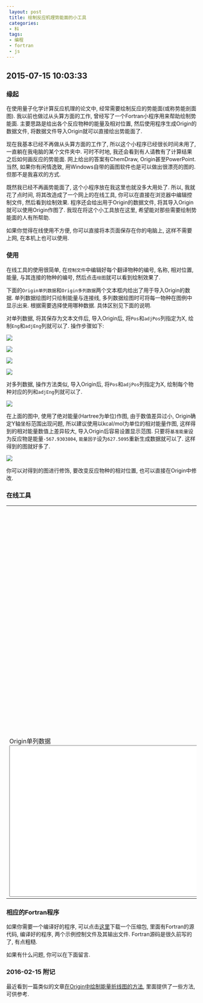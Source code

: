 ```yaml
---
 layout: post
 title: 绘制反应机理势能面的小工具
 categories:
 - 科
 tags:
 - 编程
 - fortran
 - js
---
```


## 2015-07-15 10:03:33

### 缘起

在使用量子化学计算反应机理的论文中, 经常需要绘制反应的势能面(或称势能剖面图).
我以前也做过从头算方面的工作, 曾经写了一个Fortran小程序用来帮助绘制势能面.
主要思路是给出各个反应物种的能量及相对位置, 然后使用程序生成Origin的数据文件, 将数据文件导入Origin就可以直接绘出势能面了.

现在我基本已经不再做从头算方面的工作了, 所以这个小程序已经很长时间未用了, 一直躺在我电脑的某个文件夹中.
可时不时地, 我还会看到有人请教有了计算结果之后如何画反应的势能面. 网上给出的答案有ChemDraw, Origin甚至PowerPoint.
当然, 如果你有闲情逸致, 用Windows自带的画图软件也是可以做出很漂亮的图的. 但那不是我喜欢的方式.

既然我已经不再画势能面了, 这个小程序放在我这里也就没多大用处了. 所以, 我就花了点时间, 将其改造成了一个网上的在线工具,
你可以在直接在浏览器中编辑控制文件, 然后看到绘制效果. 程序还会给出用于Origin的数据文件, 将其导入Origin就可以使用Origin作图了.
我现在将这个小工具放在这里, 希望能对那些需要绘制势能面的人有所帮助.

如果你觉得在线使用不方便, 你可以直接将本页面保存在你的电脑上, 这样不需要上网, 在本机上也可以使用.

### 使用

在线工具的使用很简单, 在`控制文件`中编辑好每个翻译物种的编号, 名称, 相对位置, 能量, 与其连接的物种的编号, 然后点击`绘图`就可以看到绘制效果了.

下面的`Origin单列数据`和`Origin多列数据`两个文本框内给出了用于导入Origin的数据.
单列数据绘图时只绘制能量与连接线, 多列数据绘图时可将每一物种在图例中显示出来.
根据需要选择使用哪种数据. 具体区别见下面的说明.

对单列数据, 将其保存为文本文件后, 导入Origin后, 将`Pos`和`adjPos`列指定为X, 绘制`Eng`和`adjEng`列就可以了.
操作步骤如下:

![](/pic/drawPES_1.png)

![](/pic/drawPES_2.png)

![](/pic/drawPES_3.png)

![](/pic/drawPES_4.png)

对多列数据, 操作方法类似, 导入Origin后, 将`Pos`和`adjPos`列指定为X, 绘制每个物种对应的列和`adjEng`列就可以了.

![](/pic/drawPES_5.png)

在上面的图中, 使用了绝对能量(Hartree为单位)作图, 由于数值差异过小, Origin确定Y轴坐标范围出现问题, 所以建议使用以kcal/mol为单位的相对能量作图,
这样得到的相对能量数值上差异较大, 导入Origin后容易设置显示范围.
只要将`基准能量`设为反应物是能量`-567.9303804`, `能量因子`设为`627.5095`重新生成数据就可以了. 这样得到的图就好多了.

![](/pic/drawPES_6.png)

你可以对得到的图进行修饰, 要改变反应物种的相对位置, 也可以直接在Origin中修改.

### 在线工具

<table>
<tr>
	<td><div id="echarts" style="height:600px; width:600px"></div></td>
	<td>控制文件(编号, 名称, 位置, 能量, 连接编号)<BR>
		<textarea id="input" style="width:600px; height:550px;"></textarea><BR>
		基准能量: <input type="text" id="subEng" value="0">
		能量因子: <input type="text" id="facEng" value="1">
		<input type="button" id="btn" value="绘图" onClick="plot()">
	</td>
</tr>
<tr>
	<td>Origin单列数据<BR><textarea id="singCol" style="width:600px; height:400px;"></textarea></td>
	<td>Origin多列数据<BR><textarea id="multCol" style="width:600px; height:400px;"></textarea></td>
</tr>
</table>

<script src="http://echarts.baidu.com/build/dist/echarts.js"></script>

<script>
var myChart, option
require.config({ paths: {echarts: 'http://echarts.baidu.com/build/dist'} });
require( ['echarts', 'echarts/chart/line'],
	function (ec) {
		myChart = ec.init(document.getElementById('echarts'));
		option = {
			title: { text: '反应势能面' },
			legend: { data:['相对能量'] },
			tooltip: {trigger:'axis'},
			toolbox: {
				show: true,
				feature: {
					mark: {show: true},
					dataZoom: {show: true},
					dataView: {show: true, readOnly: false},
					magicType: {show: true, type: ['bar','line']},
					restore: {show: true},
					saveAsImage: {show: true}
				}
			},
			dataZoom: { show: true, realtime: true, start: 0, end: 100 },
			xAxis: [ {type:'value', axisLine:{show: false}, axisLabel: {formatter: '{value}'}} ],
			yAxis: [ {type:'value', axisLabel: {formatter: '{value}'} } ],
			series: [
				{ name:'相对能量', type:'line', data: [ [0,0] ] }
			]
		};
		myChart.setOption(option);
	}
);

var $=function(id){return document.getElementById(id)};

$('input').value=
 "1   Rea     0   -567.9303804 2 5 8 11"
+"\n2   IM-1_1  1   -567.9351594 3"
+"\n3   TS-1    2   -567.9289591 4"
+"\n4   IM-1_61 3   -567.9852427  "
+"\n5   IM-2_1  1   -567.9365541 6"
+"\n6   TS-2    2   -567.9268951 7"
+"\n7   IM-2_61 3   -567.9480452 "
+"\n8   IM-3_61 1   -567.9364975 9"
+"\n9   TS-3    2   -567.9364548 10"
+"\n10  IM-3_1  3   -567.9568412 "
+"\n11  IM-4_1  1   -567.9309362 12"
+"\n12  TS-4    2   -567.920802  13"
+"\n13  IM-4_61 3   -567.94818 "

function plot() {
	$('btn').value='正在绘图...'

	var txt=$('input').value.replace(/^\s*\n*/,"").replace(/\s*\n*$/,"").replace(/\s+[\n|$]/g,"\n"),
		txt=txt.split("\n"),
		molNum=txt.length,
		subEng=$('subEng').value,
		facEng=$('facEng').value

	var i, j, idx, jdx, data, adjNum, eng, minEng=1E99, maxEng=-1E99,
		molIdx=[], molEng=[], molLab=[], minPos=[], maxPos=[], molAdj=[], txtEng=[], txtAdj=[]

	option.series=[]
	for(i=0; i<molNum; i++) {
		data=txt[i].split(/\s+/)
		idx=data[0]
		molIdx[i]=idx
		molLab[idx]=data[1]
		minPos[idx]=parseFloat(data[2])
		eng=(parseFloat(data[3])-subEng)*facEng
		molEng[idx]=eng
		molAdj[idx]=data.slice(4)
		maxPos[idx]=minPos[idx]+.5
		if(eng>maxEng) maxEng=eng
		if(eng<minEng) minEng=eng
		option.series.push({name: molLab[idx], type:'line', data: [ [minPos[idx],molEng[idx]],[maxPos[idx],molEng[idx]] ]})
	}
	option.yAxis[0].min=minEng
	option.yAxis[0].max=maxEng

	for(i=0; i<molNum; i++) {
		idx=molIdx[i]
		for(j=0; j<molAdj[idx].length; j++) {
			jdx=molAdj[idx][j]
			if(jdx) option.series.push({name: molLab[idx]+"-"+molLab[jdx], type:'line', itemStyle:{normal:{ lineStyle:{ color: '#000000' } }}, data: [ [maxPos[idx],molEng[idx]],[minPos[jdx],molEng[jdx]] ]})
		}
	}

	$('btn').value='绘图'

	for(i=0; i<molNum; i++) {
		idx=molIdx[i]
		txtEng[2*i-1] = molLab[idx]+','+minPos[idx]+','+molEng[idx]
		txtEng[2*i  ] = molLab[idx]+','+maxPos[idx]+','+molEng[idx]
	}

	adjNum=0
	for(i=0; i<molNum; i++) {
		idx=molIdx[i]
		for(j=0; j<molAdj[idx].length; j++) {
			jdx=molAdj[idx][j]
			txt = molLab[idx]+'->'+molLab[jdx]+','
			txtAdj[2*adjNum-1] = txt+maxPos[idx]+','+molEng[idx]
			txtAdj[2*adjNum  ] = txt+minPos[jdx]+','+molEng[jdx]
			adjNum++
		}
	}

	$('singCol').value=" "
		+"\n Lab,Pos,Eng,adjLab,adjPos,AdjEng"
		+"\n --,--,--,--,--,--"
		+"\n --,--,--,--,--,--"
		+"\n --,--,--,--,--,--"
		+"\n --,--,--,--,--,--"

	j=Math.min(molNum, adjNum)
	for(i=0; i<j; i++) {
		$('singCol').value +=
			 "\n"+txtEng[2*i-1]+","+txtAdj[2*i-1]
			+"\n"+txtEng[2*i  ]+","+txtAdj[2*i  ]
			+"\n--,--,--,--,--,--"
	}

	if(molNum>adjNum) {
		for(i=j; i<molNum; i++) {
			$('singCol').value +=
			 "\n"+txtEng[2*i-1]+",,,"
			+"\n"+txtEng[2*i  ]+",,,"
			+"\n--,--,--,--,--,--"
		}
	} else {
		for(i=j; i<adjNum; i++) {
			$('singCol').value +=
				 "\n,,,"+txtAdj[2*i-1]
				+"\n,,,"+txtAdj[2*i  ]
				+"\n--,--,--,--,--,--"
		}
	}

	var coma=[]
	i=molNum+10; while(i--) coma[i]=''

	txt = ''
	for(i=0; i<molNum; i++) { txt += molLab[molIdx[i]]+',' }
	$('multCol').value = "\nLab,Pos,"+txt+'Lab,adjPos,adjEng'

	txt="\n"+coma.slice(0, molNum+6)
	$('multCol').value += txt+txt+txt+txt

	for(i=0; i<molNum; i++) {
		idx=molIdx[i]
		txt=coma.slice(0,i+1)+molEng[idx]+coma.slice(0, molNum-i)
		txtEng[2*i-1] = molLab[idx]+','+minPos[idx]+","+txt
		txtEng[2*i  ] = molLab[idx]+','+maxPos[idx]+","+txt
	}

	txt="\n"+coma.slice(0, molNum+5)
	j=Math.min(molNum, adjNum)
	for(i=0; i<j; i++) {
		$('multCol').value +=
			 "\n"+txtEng[2*i-1]+","+txtAdj[2*i-1]
			+"\n"+txtEng[2*i  ]+","+txtAdj[2*i  ]
			+txt
	}

	if(molNum>adjNum) {
		for(i=j; i<molNum; i++) {
			$('multCol').value +=
				 "\n"+txtEng[2*i-1]+",,,"
				+"\n"+txtEng[2*i  ]+",,,"
				+"\n"+coma.slice(0, molNum+2)
		}
	} else {
		for(i=j; i<adjNum; i++) {
			$('multCol').value +=
				 txt+txtAdj[2*i-1]
				+txt+txtAdj[2*i  ]
				+txt
		}
	}

	require('echarts').init(document.getElementById('echarts')).setOption(option);
	myChart.setOption(option);
}
</script>

### 相应的Fortran程序

如果你需要一个编译好的程序, 可以点击[这里](/Prog/drawPES.zip)下载一个压缩包, 里面有Fortran的源代码, 编译好的程序, 两个示例控制文件及其输出文件.
Fortran源码是很久前写的了, 有点粗糙.

如果有什么问题, 你可以在下面留言.

### 2016-02-15 附记

最近看到一篇类似的文章[在Origin中绘制能量折线图的方法](http://sobereva.com/320), 里面提供了一些方法, 可供参考.
